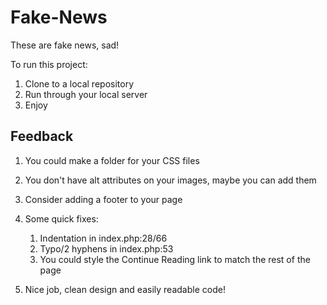 # Fake-News
These are fake news, sad!

To run this project:

1. Clone to a local repository
2. Run through your local server
3. Enjoy

## Feedback

1. You could make a folder for your CSS files

2. You don't have alt attributes on your images, maybe you can add them

3. Consider adding a footer to your page 

4. Some quick fixes: 
	1. Indentation in index.php:28/66
	2. Typo/2 hyphens in index.php:53
	3. You could style the Continue Reading link to match the rest of the page

5. Nice job, clean design and easily readable code!
